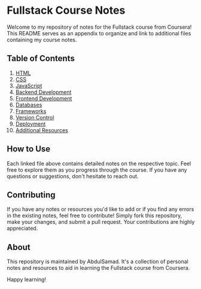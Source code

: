 # Fullstack Course Notes

Welcome to my repository of notes for the Fullstack course from Coursera! This README serves as an appendix to organize and link to additional files containing my course notes.

## Table of Contents

1. [HTML](html_notes.md)
2. [CSS](css_notes.md)
3. [JavaScript](javascript_notes.md)
4. [Backend Development](backend_notes.md)
5. [Frontend Development](frontend_notes.md)
6. [Databases](database_notes.md)
7. [Frameworks](framework_notes.md)
8. [Version Control](version_control_notes.md)
9. [Deployment](deployment_notes.md)
10. [Additional Resources](additional_resources.md)

## How to Use

Each linked file above contains detailed notes on the respective topic. Feel free to explore them as you progress through the course. If you have any questions or suggestions, don't hesitate to reach out.

## Contributing

If you have any notes or resources you'd like to add or if you find any errors in the existing notes, feel free to contribute! Simply fork this repository, make your changes, and submit a pull request. Your contributions are highly appreciated.

## About

This repository is maintained by AbdulSamad. It's a collection of personal notes and resources to aid in learning the Fullstack course from Coursera. 

Happy learning!
